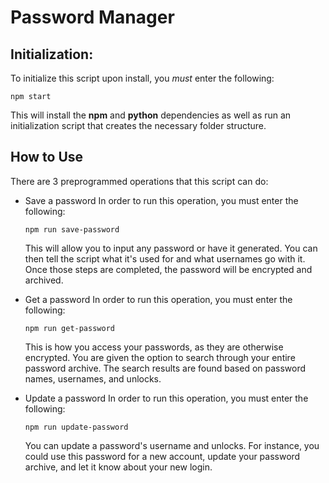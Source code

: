 # Password Manager

## Initialization:

To initialize this script upon install, you _must_ enter the following:
```Batchfile
npm start
```
This will install the **npm** and **python** dependencies as well as run an initialization script that creates the necessary folder structure.

## How to Use

There are 3 preprogrammed operations that this script can do:

* Save a password
    In order to run this operation, you must enter the following:
    ```Batchfile
    npm run save-password
    ```
    This will allow you to input any password or have it generated. You can then tell the script what it's used for and what usernames go with it. Once those steps are completed, the password will be encrypted and archived.

* Get a password
    In order to run this operation, you must enter the following:
    ```Batchfile
    npm run get-password
    ```
    This is how you access your passwords, as they are otherwise encrypted. You are given the option to search through your entire password archive. The search results are found based on password names, usernames, and unlocks.

* Update a password
    In order to run this operation, you must enter the following:
    ```Batchfile
    npm run update-password
    ```
    You can update a password's username and unlocks. For instance, you could use this password for a new account, update your password archive, and let it know about your new login.
